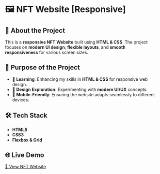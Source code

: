 # 🖼️ NFT Website [Responsive]

## 📌 About the Project  
This is a **responsive NFT Website** built using **HTML & CSS**. The project focuses on **modern UI design**, **flexible layouts**, and **smooth responsiveness** for various screen sizes.

## 🎯 Purpose of the Project  
- 🚀 **Learning**: Enhancing my skills in **HTML & CSS** for responsive web design.  
- 🎨 **Design Exploration**: Experimenting with **modern UI/UX** concepts.  
- 📱 **Mobile-Friendly**: Ensuring the website adapts seamlessly to different devices.  

## 🛠️ Tech Stack  
- **HTML5**  
- **CSS3**  
- **Flexbox & Grid**  

## 🌐 Live Demo  
[🔗 View NFT Website](https://65d39292c50afc0be187af93--playful-blini-886742.netlify.app/)  
